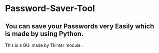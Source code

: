 # Password-Saver-Tool

 ## You can save your Passwords very Easily which is made by using Python.
This is a GUI made by Tkinter module .
